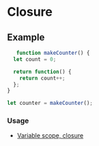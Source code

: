 # Closure

## Example
```javascript
   function makeCounter() {
  let count = 0;

  return function() {
    return count++;
  };
}

let counter = makeCounter();
```

### Usage
- [Variable scope, closure](https://javascript.info/closure)  
